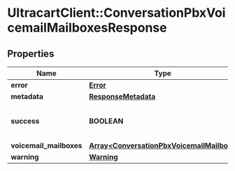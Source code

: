 # UltracartClient::ConversationPbxVoicemailMailboxesResponse

## Properties
Name | Type | Description | Notes
------------ | ------------- | ------------- | -------------
**error** | [**Error**](Error.md) |  | [optional] 
**metadata** | [**ResponseMetadata**](ResponseMetadata.md) |  | [optional] 
**success** | **BOOLEAN** | Indicates if API call was successful | [optional] 
**voicemail_mailboxes** | [**Array&lt;ConversationPbxVoicemailMailbox&gt;**](ConversationPbxVoicemailMailbox.md) |  | [optional] 
**warning** | [**Warning**](Warning.md) |  | [optional] 


